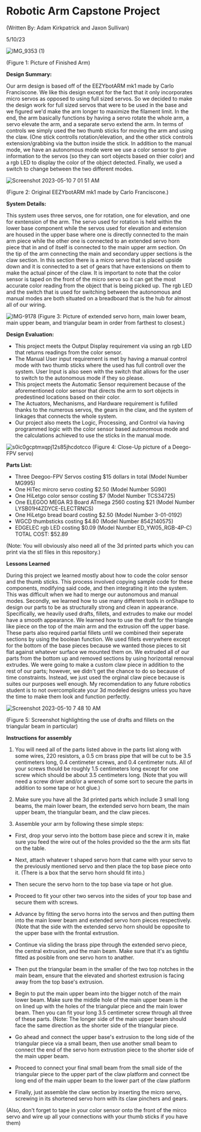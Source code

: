 # Robotic Arm Capstone Project
(Written By: Adam Kirkpatrick and Jaxon Sullivan)

5/10/23


![IMG_9353 (1)](https://github.com/JaxonSullivan5/Jaxon-and-Adam-Capstone-Project/assets/99275889/be146b6f-c66e-4af9-9be5-aa0153bb52f8)

(Figure 1: Picture of Finished Arm)

**Design Summary:**

Our arm design is based off of the EEZYbotARM mk1 made by Carlo Franciscone. We like this design except for the fact that it only incorporates micro servos as opposed to using full sized servos. So we decided to make the design work for full sized servos that were to be used in the base and we figured we'd make the arm longer to maximize the filament limit. In the end, the arm basically functions by having a servo rotate the whole arm, a servo elevate the arm, and a separate servo extend the arm. In terms of controls we simply used the two thumb sticks for moving the arm and using the claw. (One stick controlls rotation/elevation, and the other stick controls extension/grabbing via the button inside the stick. In addition to the manual mode, we have an autonomous mode were we use a color sensor to give information to the servos (so they can sort objects based on thier color) and a rgb LED to display the color of the object detected. Finally, we used a switch to change between the two different modes.

![Screenshot 2023-05-10 7 01 51 AM](https://github.com/JaxonSullivan5/Jaxon-and-Adam-Capstone-Project/assets/99275889/0bbcb154-71bc-4c67-937c-7d67f1c473c3)

(Figure 2: Original EEZYbotARM mk1 made by Carlo Franciscone.)

**System Details:**

This system uses three servos, one for rotation, one for elevation, and one for exntension of the arm. The servo used for rotation is held within the lower base component while the servos used for elevation and extension are housed in the upper base where one is directly connected to the main arm piece while the other one is connected to an extended servo horn piece that in and of itself is connected to the main upper arm section. On the tip of the arm connecting the main and secondary upper sections is the claw section. In this section there is a micro servo that is placed upside down and it is connected to a set of gears that have extensions on them to make the actual pincer of the claw. It is important to note that the color sensor is taped on the front of the micro servo so it can get the most accurate color reading from the object that is being picked up. The rgb LED and the switch that is used for switching between the autonomous and manual modes are both situated on a breadboard that is the hub for almost all of our wiring.

![IMG-9178](https://github.com/JaxonSullivan5/Jaxon-and-Adam-Capstone-Project/assets/99275889/ee6b92a0-0d28-497e-9008-0f556b7afe6d)
(Figure 3: Picture of extended servo horn, main lower beam, main upper beam, and triangular beam in order from farthest to closest.)

**Design Evaluation:**

* This project meets the Output Display requirement via using an rgb LED that returns readings from the color sensor.
* The Manual User input requirement is met by having a manual control mode with two thumb sticks where the used has full controll over the system. User Input is also seen with the switch that allows for the user to switch to the autonomous mode if they so please.
* This project meets the Automatic Sensor requirement because of the aforementioned color sensor that directs the arm to sort objects in predestined locations based on their color.
* The Actuators, Mechanisms, and Hardware requirement is fufilled thanks to the numerous servos, the gears in the claw, and the system of linkages that connects the whole system.
* Our project also meets the Logic, Processing, and Control via having programmed logic with the color sensor based autonomous mode and the calculations achieved to use the sticks in the manual mode.

![s0ic0gcptmxqpj12s85jhcdotcco](https://github.com/JaxonSullivan5/Jaxon-and-Adam-Capstone-Project/assets/99275889/e3746fe6-fec4-45f2-8306-8ce36f90db0a)
(Figure 4: Close-Up picture of a Deego-FPV servo)

**Parts List:**

* Three Deegoo-FPV Servos costing $15 dollars in total
 (Model Number MG995)
* One HiTec mircro servo costing $2.50
 (Model Number SG90)
* One HiLetgo color sensor costing $7
 (Model Number TCS34725)
* One ELEGOO MEGA R3 Board ATmega 2560 costing $21
 (Model Number LYSB01H4ZDYCE-ELECTRNCS)
* One HiLetgo bread board costing $2.50
 (Model Number 3-01-0192)
* WGCD thumbsticks costing $4.80
 (Model Number 8542140575)
* EDGELEC rgb LED costing $0.09
 (Model Number ED_YW05_RGB-4P-C)
 TOTAL COST: $52.89

(Note: You will obviously also need all of the 3d printed parts which you can print via the stl files in this repository.)

 **Lessons Learned**
 
 During this project we learned mostly about how to code the color sensor and the thumb sticks. This process involved copying sample code for these components, modifying said code, and then integrating it into the system. This was difficult when we had to merge our autonomous and manual modes. Secondly, we learned how to use many different tools in onShape to design our parts to be as structurally strong and clean in appearance. Specifically, we heavily used drafts, fillets, and extrudes to make our model have a smooth appearance. We learned how to use the draft for the triangle like piece on the top of the main arm and the extrusion off the upper base. These parts also required partial fillets until we combined their seperate sections by using the boolean function. We used fillets everywhere except for the bottom of the base pieces because we wanted those pieces to sit flat against whatever surface we mounted them on. We extruded all of our parts from the bottom up and removed sections by using horizontal removal extrudes. We were going to make a custom claw piece in addition to the rest of our parts; however, we didn't get the chance to do so because of time constraints. Instead, we just used the orginal claw piece because is suites our purposes well enough. My recomendation to any future robotics student is to not overcomplicate your 3d modeled designs unless you have the time to make them look and function perfectly.
 
![Screenshot 2023-05-10 7 48 10 AM](https://github.com/JaxonSullivan5/Jaxon-and-Adam-Capstone-Project/assets/99275889/bd846c3f-ae16-46bf-96ac-c483dc95b708)

(Figure 5: Screenshot highlighting the use of drafts and fillets on the triangular beam in particular)

 **Instructions for assembly**

1. You will need all of the parts listed above in the parts list along with some wires, 220 resistors, a 0.5 cm brass pipe that will be cut to be 3.5 centimeters long, 0.4 centimeter screws, and 0.4 centimeter nuts. All of your screws thould be roughly 1.5 centimeters long except for one screw which should be about 3.5 centimeters long. (Note that you will need a screw driver and/or a wrench of some sort to secure the parts in addition to some tape or hot glue.) 

2. Make sure you have all the 3d printed parts which include 3 small long beams, the main lower beam, the extended servo horn beam, the main upper beam, the triangular beam, and the claw pieces. 

3. Assemble your arm by following these simple steps:

* First, drop your servo into the bottom base piece and screw it in, make sure you feed the wire out of the holes provided so the the arm sits flat on the table.

* Next, attach whatever t shaped servo horn that came with your servo to the previously mentioned servo and then place the top base piece onto it. (There is a box that the servo horn should fit into.)

* Then secure the servo horn to the top base via tape or hot glue.
* Proceed to fit your other two servos into the sides of your top base and secure them with screws.

* Advance by fitting the servo horns into the servos and then putting them into the main lower beam and extended servo horn pieces respectively. (Note that the side with the extended servo horn should be opposite to the upper base with the frontal extrustion.

* Continue via sliding the brass pipe through the extended servo piece, the central extrusion, and the main beam. Make sure that it's as tightlu fitted as posible from one servo horn to anather.

* Then put the triangular beam in the smaller of the two top notches in the main beam, ensure that the elevated and shortest extrusion is facing away from the top base's extrusion.

* Begin to put the main upper beam into the bigger notch of the main lower beam. Make sure the middle hole of the main upper beam is the on lined up with the holes of the triangular piece and the main lower beam. Then you can fit your long 3.5 centimeter screw through all three of these parts. (Note: The longer side of the main upper beam should face the same direction as the shorter side of the triangular piece.

* Go ahead and connect the upper base's extrusion to the long side of the triangular piece via a small beam, then use another small beam to connect the end of the servo horn extrustion piece to the shorter side of the main upper beam.

* Proceed to connect your final small beam from the small side of the triangular piece to the upper part of the claw platform and connect tbe long end of the main upper beam to the lower part of the claw platform

* Finally, just assemble the claw section by inserting the micro servo, screwing in its shortened servo horn with its claw pinchers and gears. 

(Also, don't forget to tape in your color sensor onto the front of the mirco servo and wire up all your connections with your thumb sticks if you have them)
